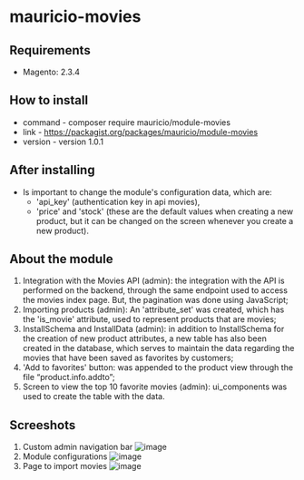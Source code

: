 # mauricio-movies
## Requirements
* Magento: 2.3.4

## How to install
* command - composer require mauricio/module-movies
* link    - https://packagist.org/packages/mauricio/module-movies
* version - version 1.0.1


## After installing
* Is important to change the module's configuration data, which are: 
  * 'api_key' (authentication key in api movies), 
  * 'price' and 'stock' (these are the default values when creating a new product, but it can be changed on the screen whenever you create a new product).

## About the module
1. Integration with the Movies API (admin): the integration with the API is performed on the backend, through the same endpoint used to access the movies index page. But, the pagination was done using JavaScript;
1. Importing products (admin): An 'attribute_set' was created, which has the 'is_movie' attribute, used to represent products that are movies;
1. InstallSchema and InstallData (admin): in addition to InstallSchema for the creation of new product attributes, a new table has also been created in the database, which serves to maintain the data regarding the movies that have been saved as favorites by customers;
1. 'Add to favorites' button: was appended to the product view through the file “product.info.addto”;
1. Screen to view the top 10 favorite movies (admin): ui_components was used to create the table with the data.

## Screeshots
1. Custom admin navigation bar
![image](https://drive.google.com/file/d/1FycCycBmE7yvRiu4tUryjBOZMDnn4mwH/view?usp=sharing)
1. Module configurations
![image](https://lh5.googleusercontent.com/75pQtKhsieqrqJXk7Kknf4o92240ZLU2igjzmaxyRmAWXH-omMMEP9CDpKD6LMU9noMajFOM7c7rtw=w1920-h1008-rw)
1. Page to import movies
![image](https://lh6.googleusercontent.com/q3Dc3xfYescvewtt6sn89uIaME8u7DzlZWvkZBs357kp9THCpaZ0fjpjIviW-8JnnR8BrF9sjmSrVw=w1920-h1008-rw)
